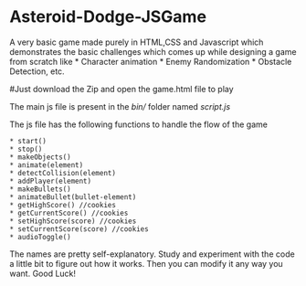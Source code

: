 # Asteroid-Dodge-JSGame
A very basic game made purely in HTML,CSS and Javascript which demonstrates the basic challenges which comes up while designing a game from scratch like
    * Character animation
    * Enemy Randomization
    * Obstacle Detection, etc.
    
#Just download the Zip and open the game.html file to play

The main js file is present in the _bin/_ folder named *script.js*

The js file has the following functions to handle the flow of the game
    
    * start()
    * stop()
    * makeObjects()
    * animate(element)
    * detectCollision(element)
    * addPlayer(element)
    * makeBullets()
    * animateBullet(bullet-element)
    * getHighScore() //cookies
    * getCurrentScore() //cookies
    * setHighScore(score) //cookies
    * setCurrentScore(score) //cookies
    * audioToggle()

The names are pretty self-explanatory. Study and experiment with the code a little bit to figure out how it works.
Then you can modify it any way you want. Good Luck!
